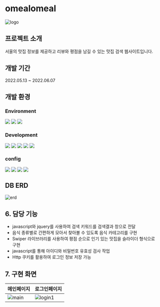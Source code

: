  # omealomeal
 
![logo](https://user-images.githubusercontent.com/97607752/235608835-bd29b606-ddc6-444b-82a2-ca0b3aec9a69.png)


  ## 프로젝트 소개
  서울의 맛집 정보를 제공하고 리뷰와 평점을 남길 수 있는 맛집 검색 웹사이트입니다.
  
  ## 개발 기간
  2022.05.13 ~ 2022.06.07
  
  ## 개발 환경
  ### Environment
  <img src="https://img.shields.io/badge/eclipse-2C2255?style=for-the-badge&logo=eclipse&logoColor=white"> <img src="https://img.shields.io/badge/git-F05032?style=for-the-badge&logo=git&logoColor=white"> <img src="https://img.shields.io/badge/github-181717?style=for-the-badge&logo=github&logoColor=white">
  
  ### Development
<img src="https://img.shields.io/badge/java-007396?style=for-the-badge&logo=java&logoColor=white"> <img src="https://img.shields.io/badge/javascript-F7DF1E?style=for-the-badge&logo=javascript&logoColor=black"> <img src="https://img.shields.io/badge/jquery-0769AD?style=for-the-badge&logo=jquery&logoColor=white"> <img src="https://img.shields.io/badge/jsp-000000?style=for-the-badge&logo=jsp&logoColor=white"> <img src="https://img.shields.io/badge/servlet-F80000?style=for-the-badge&logo=servlet&logoColor=white">
  
  ### config
  <img src="https://img.shields.io/badge/amazonaws-232F3E?style=for-the-badge&logo=amazonaws&logoColor=white"> <img src="https://img.shields.io/badge/apache tomcat-F8DC75?style=for-the-badge&logo=apachetomcat&logoColor=white"> <img src="https://img.shields.io/badge/mysql-4479A1?style=for-the-badge&logo=mysql&logoColor=white"> <img src="https://img.shields.io/badge/gradle-02303A?style=for-the-badge&logo=gradle&logoColor=white">
   
  ## DB ERD
 ![erd](https://user-images.githubusercontent.com/97607752/235611404-7f50c654-53f3-42e2-9809-4c6c29ef373f.jpg)
 
  ## 6. 담당 기능
  - javascript와 jquery를 사용하여 검색 키워드를 검색결과 창으로 전달
  - 음식 종류별로 간편하게 모아서 찾아볼 수 있도록 음식 카테고리를 구현
  - Swiper 라이브러리를 사용하여 평점 순으로 인기 있는 맛집을 슬라이더 형식으로 구현
  - javascript를 통해 아이디와 비밀번호 유효성 검사 작업
  - Http 쿠키를 활용하여 로그인 정보 저장 가능
  
  ## 7. 구현 화면
  |메인페이지|로그인페이지|
|------|------|
|![main](https://user-images.githubusercontent.com/97607752/235610581-082d5af5-4ef9-4b84-81b6-e0111a150ef4.jpg)|![login1](https://user-images.githubusercontent.com/97607752/235611001-f98bcb37-121d-425c-a504-28dde0553609.jpg)|
  
  
